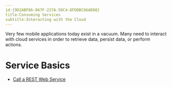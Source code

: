```yaml
---
id:{9D2ABF86-067F-227A-59C4-DFDDBC66AD08}  
title:Consuming Services  
subtitle:Interacting with the Cloud  
---
```


Very few mobile applications today exist in a vacuum. Many need to interact
with cloud services in order to retrieve data, persist data, or perform
actions.

 <a name="Service_Basics" class="injected"></a>


# Service Basics

-   [Call a REST Web Service](/recipes/android/web_services/consuming_services/call_a_rest_web_service)
